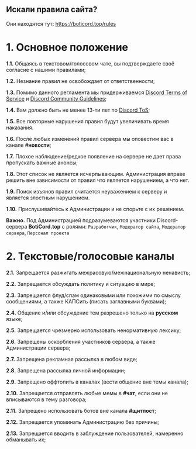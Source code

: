 ## Искали правила сайта?
Они находятся тут: https://boticord.top/rules

# 1. Основное положение

**1.1.** Общаясь в текстовом/голосовом чате, вы подтверждаете своё согласие с нашими правилами;

**1.2.** Незнание правил не освобождает от ответственности;

**1.3.** Помимо данного регламента мы придерживаемся [Discord Terms of Service](https://discord.com/terms) и [Discord Community Guidelines](https://discord.com/guidelines);

**1.4.** Вам должно быть не менее 13-ти лет по [Discord ToS](https://discord.com/terms);

**1.5.** Все повторные нарушения правил будут увеличивать время наказания.

**1.6.** После любых изменений правил сервера мы оповестим вас в канале **#новости**;

**1.7.** Плохое наблюдение/редкое появление на сервере не дает права пропускать важные анонсы;

**1.8.** Этот список не является исчерпывающим. Администрация вправе решить вне зависимости от правил что является нарушением, а что нет.

**1.9.** Поиск изъянов правил считается неуважением к серверу и является злостным нарушением.

**1.10.** Прислушивайтесь к Администрации и не спорьте с их решением.

**Важно.** Под Администрацией подразумеваются участники Discord-сервера **BotiCord.top** с ролями: `Разработчик`, `Модератор сайта`, `Модератор сервера`, `Персонал проекта`

# 2. Текстовые/голосовые каналы

**2.1.** Запрещается разжигать межрасовую/межнациональную ненависть;

**2.2.** Запрещается обсуждать политику и ситуацию в мире;

**2.3.** Запрещается флуд/спам одинаковыми или похожими по смыслу сообщениями, а также КАПСить (писать заглавными буквами);

**2.4.** Общение и/или обсуждение тем разрешено только на **русском** языке; 

**2.5.** Запрещается чрезмерно использовать ненормативную лексику;

**2.6.** Запрещены оскорбления участников сервера, а также Администрации сервера;

**2.7.** Запрещена рекламная рассылка в любом виде;

**2.8.** Запрещена рассылка личной информации;

**2.9.** Запрещено оффтопить в каналах (вести общение вне темы канала);

**2.10.** Запрещается отправлять любые мемы в **#чат**, если они не вписываются в тему разговора;

**2.11.** Запрещено использовать ботов вне канала **#щитпост**;

**2.12.** Запрещается упоминать Администрацию без причины;

**2.13.** Запрещается вводить в заблуждение пользователей, намеренно обманывать их;
